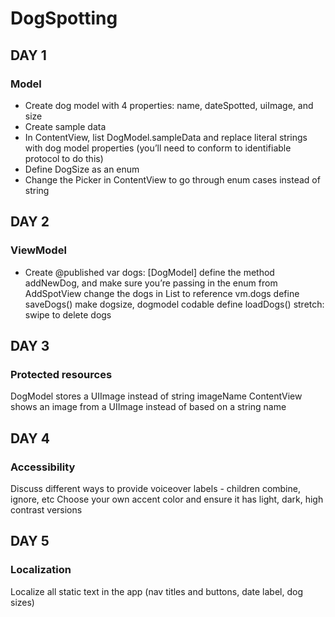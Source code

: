 # DogSpotting

## DAY 1
### Model

- Create dog model with 4 properties: name, dateSpotted, uiImage, and size
- Create sample data
- In ContentView, list DogModel.sampleData and replace literal strings with dog model properties (you’ll need to conform to identifiable protocol to do this)
- Define DogSize as an enum
- Change the Picker in ContentView to go through enum cases instead of string

## DAY 2
### ViewModel

- Create @published var dogs: [DogModel]
define the method addNewDog, and make sure you’re passing in the enum from AddSpotView
change the dogs in List to reference vm.dogs
define saveDogs()
make dogsize, dogmodel codable
define loadDogs()
stretch: swipe to delete dogs

## DAY 3
### Protected resources

DogModel stores a UIImage instead of string imageName
ContentView shows an image from a UIImage instead of based on a string name

## DAY 4
### Accessibility

Discuss different ways to provide voiceover labels - children combine, ignore, etc
Choose your own accent color and ensure it has light, dark, high contrast versions

## DAY 5
### Localization

Localize all static text in the app (nav titles and buttons, date label, dog sizes)
